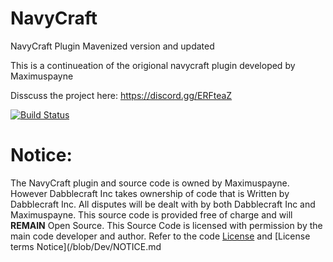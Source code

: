 # NavyCraft
NavyCraft Plugin Mavenized version and updated

This is a continueation of the origional navycraft plugin developed by Maximuspayne

Disscuss the project here: https://discord.gg/ERFteaZ

[![Build Status](https://travis-ci.org/Dabblecraft2DevTeam/NavyCraft.svg?branch=Dev)](https://travis-ci.org/Dabblecraft2DevTeam/NavyCraft)

# Notice:
The NavyCraft plugin and source code is owned by Maximuspayne. However Dabblecraft Inc takes ownership of code that is Written by Dabblecraft Inc. All disputes will be dealt with by both Dabblecraft Inc and Maximuspayne. This source code is provided free of charge and will **REMAIN** Open Source. This Source Code is licensed with permission by the main code developer and author.
Refer to the code [License](/blob/Dev/LICENSE) and [License terms Notice](/blob/Dev/NOTICE.md
